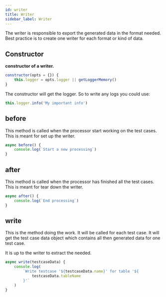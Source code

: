 ```yaml
---
id: writer
title: Writer
sidebar_label: Writer
---
```



The writer is responsible to export the generated data in the format needed.
Best practice is to create one writer for each format or kind of data.

## Constructor

**constructor of a writer.**

``` js
constructor(opts = {}) {
    this.logger = opts.logger || getLoggerMemory()
}
```

The constructor will get the logger. So to write any logs you could use:

``` js
this.logger.info('My important info')
```

## before

This method is called when the processor start working on the test cases.
This is meant for set up the writer.

``` js
async before() {
    console.log(`Start a new processing`)
}
```

## after

This method is called when the processor has finished all the test cases.
This is meant for tear down the writer.

``` js
async after() {
    console.log(`End processing`)
}
```

## write

This is the method doing the work. It will be called for each test case.
It will get the test case data object which contains all then generated
data for one test case.

It is up to the writer to extract the needed.

``` js
async write(testcaseData) {
    console.log(
        `Write testcase '${testcaseData.name}' for table '${
            testcaseData.tableName
        }'`
    )
}
```
